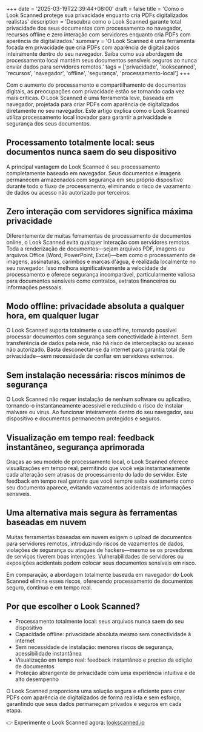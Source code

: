 +++
date = '2025-03-19T22:39:44+08:00'
draft = false
title = 'Como o Look Scanned protege sua privacidade enquanto cria PDFs digitalizados realistas'
description = 'Descubra como o Look Scanned garante total privacidade dos seus documentos com processamento no navegador, recursos offline e zero interação com servidores enquanto cria PDFs com aparência de digitalizados.'
summary = 'O Look Scanned é uma ferramenta focada em privacidade que cria PDFs com aparência de digitalizados inteiramente dentro do seu navegador. Saiba como sua abordagem de processamento local mantém seus documentos sensíveis seguros ao nunca enviar dados para servidores remotos.'
tags = ['privacidade', 'lookscanned', 'recursos', 'navegador', 'offline', 'segurança', 'processamento-local']
+++

Com o aumento do processamento e compartilhamento de documentos digitais, as preocupações com privacidade estão se tornando cada vez mais críticas. O Look Scanned é uma ferramenta leve, baseada em navegador, projetada para criar PDFs com aparência de digitalizados diretamente no seu navegador. Este artigo explica como o Look Scanned utiliza processamento local inovador para garantir a privacidade e segurança dos seus documentos.

## Processamento totalmente local: seus documentos nunca saem do seu dispositivo

A principal vantagem do Look Scanned é seu processamento completamente baseado em navegador. Seus documentos e imagens permanecem armazenados com segurança em seu próprio dispositivo durante todo o fluxo de processamento, eliminando o risco de vazamento de dados ou acesso não autorizado por terceiros.

## Zero interação com servidores significa máxima privacidade

Diferentemente de muitas ferramentas de processamento de documentos online, o Look Scanned evita qualquer interação com servidores remotos. Toda a renderização de documentos—sejam arquivos PDF, imagens ou arquivos Office (Word, PowerPoint, Excel)—bem como o processamento de imagens, assinaturas, carimbos e marcas d'água, é realizada localmente no seu navegador. Isso melhora significativamente a velocidade de processamento e oferece segurança incomparável, particularmente valiosa para documentos sensíveis como contratos, extratos financeiros ou informações pessoais.

## Modo offline: privacidade absoluta a qualquer hora, em qualquer lugar

O Look Scanned suporta totalmente o uso offline, tornando possível processar documentos com segurança sem conectividade à internet. Sem transferência de dados pela rede, não há risco de interceptação ou acesso não autorizado. Basta desconectar-se da internet para garantia total de privacidade—sem necessidade de confiar em servidores externos.

## Sem instalação necessária: riscos mínimos de segurança

O Look Scanned não requer instalação de nenhum software ou aplicativo, tornando-o instantaneamente acessível e reduzindo o risco de instalar malware ou vírus. Ao funcionar inteiramente dentro do seu navegador, seu dispositivo e documentos permanecem protegidos e seguros.

## Visualização em tempo real: feedback instantâneo, segurança aprimorada

Graças ao seu modelo de processamento local, o Look Scanned oferece visualizações em tempo real, permitindo que você veja instantaneamente cada alteração sem atrasos de processamento do lado do servidor. Este feedback em tempo real garante que você sempre saiba exatamente como seu documento aparece, evitando vazamentos acidentais de informações sensíveis.

## Uma alternativa mais segura às ferramentas baseadas em nuvem

Muitas ferramentas baseadas em nuvem exigem o upload de documentos para servidores remotos, introduzindo riscos de vazamentos de dados, violações de segurança ou ataques de hackers—mesmo se os provedores de serviços tiverem boas intenções. Vulnerabilidades de servidores ou exposições acidentais podem colocar seus documentos sensíveis em risco.

Em comparação, a abordagem totalmente baseada em navegador do Look Scanned elimina esses riscos, oferecendo processamento de documentos seguro, contínuo e em tempo real.

## Por que escolher o Look Scanned?

- Processamento totalmente local: seus arquivos nunca saem do seu dispositivo
- Capacidade offline: privacidade absoluta mesmo sem conectividade à internet
- Sem necessidade de instalação: menores riscos de segurança, acessibilidade instantânea
- Visualização em tempo real: feedback instantâneo e preciso da edição de documentos
- Proteção abrangente de privacidade com uma experiência intuitiva e de alto desempenho

O Look Scanned proporciona uma solução segura e eficiente para criar PDFs com aparência de digitalizados de forma realista e sem esforço, garantindo que seus dados permaneçam privados e seguros em cada etapa.

👉 Experimente o Look Scanned agora: [lookscanned.io](https://lookscanned.io)
